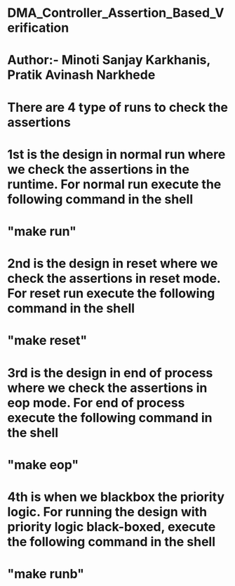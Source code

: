 # DMA_Controller_Assertion_Based_Verification
# Author:- Minoti Sanjay Karkhanis, Pratik Avinash Narkhede

# There are 4 type of runs to check the assertions 
# 1st is the design in normal run where we check the assertions in the runtime. For normal run execute the following command in the shell
# "make run"
#
# 2nd is the design in reset where we check the assertions in reset mode. For reset run execute the following command in the shell
# "make reset"
#
# 3rd is the design in end of process where we check the assertions in eop mode. For end of process execute the following command in the shell
# "make eop"
#
# 4th is when we blackbox the priority logic. For running the design with priority logic black-boxed, execute the following command in the shell
# "make runb"
